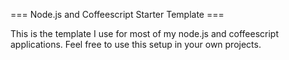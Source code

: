 === Node.js and Coffeescript Starter Template ===

This is the template I use for most of my node.js and coffeescript applications.
Feel free to use this setup in your own projects.